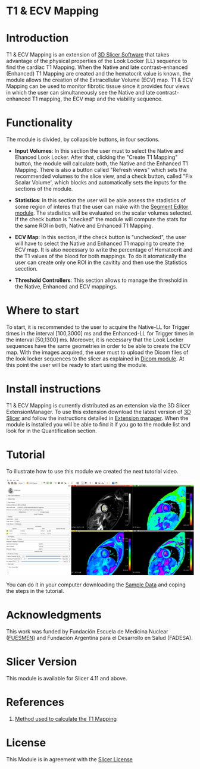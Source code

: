 # T1 & ECV Mapping


# Introduction 

T1 & ECV Mapping is an extension of [3D Slicer Software](https://www.slicer.org/) that takes advantage of the physical properties of the Look Locker (LL) sequence to find the cardiac T1 Mapping. When the Native and late contrast-enhanced (Enhanced) T1 Mapping are created and the hematocrit value is known, the module allows the creation of the Extracellular Volume (ECV) map. T1 & ECV Mapping can be used to monitor fibrotic tissue since it provides four views in which the user can simultaneously see the Native and late contrast-enhanced T1 mapping, the ECV map and the viability sequence.
 
# Functionality

The module is divided, by collapsible buttons, in four sections. 
* **Input Volumes**: In this section the user must to select the Native and Ehanced Look Locker. After that, clicking the "Create T1 Mapping" button, the module will calculate both, the Native and the Enhanced T1 Mapping. There is also a button called "Refresh views" which sets the recommended volumes to the slice view, and a check button, called "Fix Scalar Volume', which blocks and automatically sets the inputs for the sections of the module. 

* **Statistics**: In this section the user will be able assess the stadistics of some region of interes that the user can make with the [Segment Editor module](https://slicer.readthedocs.io/en/latest/user_guide/module_segmenteditor.html). The stadistics will be evaluated on the scalar volumes selected. If the check button is "checked" the module will compute the stats for the same ROI in both, Native and Enhanced T1 Mapping. 

* **ECV Map**: In this section, if the check button is "unchecked", the user will have to select the Native and Enhanced T1 mapping to create the ECV map. It is also necessary to write the percentage of Hematocrit and the T1 values of the blood for both mappings. To do it atomatically the user can create only one ROI in the cavitity and then use the Statistics secction.

* **Threshold Controllers**: This section allows to manage the threshold in the Native, Enhanced and ECV mappings.


# Where to start

To start, it is recommended to the user to acquire the Native-LL for Trigger times in the interval [100,3000] ms and the Enhanced-LL for Trigger times in the interval [50,1300] ms. Moreover, it is necessary that the Look Locker sequences have the same geometries in order to be able to create the ECV map. With the images acquired, the user must to upload the Dicom files of the look locker sequences to the slicer as explained in [Dicom module](https://www.slicer.org/wiki/Documentation/Nightly/Modules/DICOM). At this point the user will be ready to start using the module. 

 # Install instructions
 
 T1 & ECV Mapping is currently distributed as an extension via the 3D Slicer ExtensionManager. To use this extension download the latest version of [3D Slicer](https://download.slicer.org/) and follow the instructions detailed in [Extension manager](https://www.slicer.org/wiki/Documentation/4.3/SlicerApplication/ExtensionsManager). When the module is installed you will be able to find it if you go to the module list and look for in the Quantification section.
 
 # Tutorial
 
To illustrate how to use this module we created the next tutorial video.

[![IMAGE ALT TEXT HERE](https://github.com/RivettiLuciano/SlicerT1_ECVMapping/blob/master/Screen%20shots/Mappings.png)](https://www.youtube.com/watch?v=MRO2bF7bIDY)

You can do it in your computer downloading the [Sample Data](https://github.com/RivettiLuciano/SlicerT1_ECVMapping/tree/master/SampleData) and coping the steps in the tutorial.
 
 # Acknowledgments

This work was funded by Fundación Escuela de Medicina Nuclear ([FUESMEN](https://www.fuesmen.edu.ar/)) and Fundación Argentina para el Desarrollo en Salud (FADESA).

# Slicer Version

This module is available for Slicer 4.11 and above.


# References

1. [Method used to calculate the T1 Mapping](https://pubmed.ncbi.nlm.nih.gov/15236377/)

# License

This Module is in agreement with the [Slicer License](https://github.com/Slicer/Slicer/blob/master/License.txt) 
